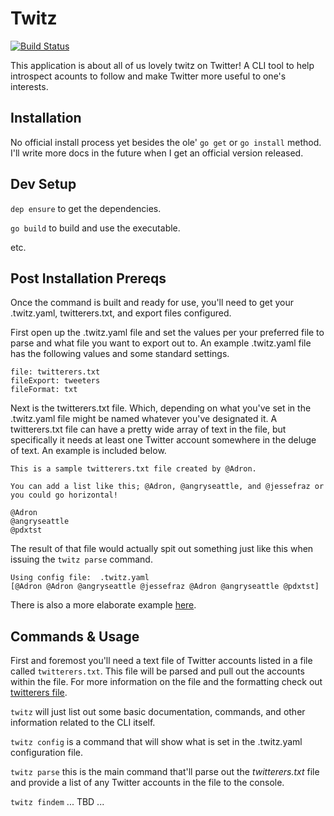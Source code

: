 # Twitz

[![Build Status](https://travis-ci.org/Adron/twitz.svg?branch=master)](https://travis-ci.org/Adron/twitz)

This application is about all of us lovely twitz on Twitter! A CLI tool to help introspect acounts to follow and make Twitter more useful to one's interests.

## Installation

No official install process yet besides the ole' `go get` or `go install` method. I'll write more docs in the future when I get an official version released.

## Dev Setup

`dep ensure` to get the dependencies.

`go build` to build and use the executable.

etc.

## Post Installation Prereqs

Once the command is built and ready for use, you'll need to get your .twitz.yaml, twitterers.txt, and export files configured.

First open up the .twitz.yaml file and set the values per your preferred file to parse and what file you want to export out to. An example .twitz.yaml file has the following values and some standard settings.

```
file: twitterers.txt
fileExport: tweeters
fileFormat: txt
```

Next is the twitterers.txt file. Which, depending on what you've set in the .twitz.yaml file might be named whatever you've designated it. A twitterers.txt file can have a pretty wide array of text in the file, but specifically it needs at least one Twitter account somewhere in the deluge of text. An example is included below.

```
This is a sample twitterers.txt file created by @Adron.

You can add a list like this; @Adron, @angryseattle, and @jessefraz or you could go horizontal!

@Adron
@angryseattle
@pdxtst
```

The result of that file would actually spit out something just like this when issuing the `twitz parse` command.

```
Using config file:  .twitz.yaml
[@Adron @Adron @angryseattle @jessefraz @Adron @angryseattle @pdxtst]
```

There is also a more elaborate example [here](twitterers.txt).

## Commands & Usage

First and foremost you'll need a text file of Twitter accounts listed in a file called `twitterers.txt`. This file will be parsed and pull out the accounts within the file. For more information on the file and the formatting check out [twitterers file](twitterers-file.md).

`twitz` will just list out some basic documentation, commands, and other information related to the CLI itself.

`twitz config` is a command that will show what is set in the .twitz.yaml configuration file.

`twitz parse` this is the main command that'll parse out the *twitterers.txt* file and provide a list of any Twitter accounts in the file to the console.

`twitz findem` ... TBD ...
